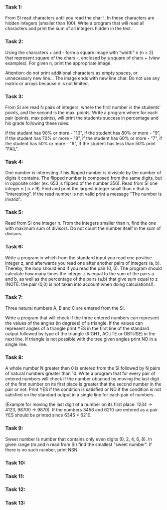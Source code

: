 ### Task 1:
From SI read characters until you read the char !. In these characters are hidden integers (smaller than 100). Write a program that will read all characters and print the sum of all integers hidden in the text.
### Task 2:
Using the characters + and - form a square image with "width" n (n > 2) that represent square of the chars -, enclosed by a square of chars + (view examples). For given n, print the appropriate image.

Attention: do not print additional characters as empty spaces, or unnecessary new line... The image ends with new line char. Do not use any matrix or arrays because n is not limited.
### Task 3:
From SI are read N pairs of integers, where the first number is the students' points, and the second is the max. points. Write a program where for each pair (points, max points), will print the students success in percentage and his grade following these rules:

if the student has 90% or more - "10",
if the student has 80% or more - "9",
if the student has 70% or more - "8",
if the student has 60% or more - "7",
if the student has 50% or more - "6",
If the student has less than 50% print "FAIL".
### Task 4:
One number is interesting if his flipped number is divisible by the number of digits it contains. The flipped number is composed from the same digits, but in opposite order (ex. 653 is flipped of the number 356). Read from SI one integer n ( n > 9). Find and print the largest integer small than n that is "interesting". If the read number is not valid print a message "The number is invalid".
### Task 5:
Read from SI one integer n. From the integers smaller than n, find the one with maximum sum of divisors. Do not count the number itself in the sum of divisors.
### Task 6:
Write a program in which from the standard input you read one positive integer z, and afterwards you read one after another pairs of integers (a, b). Thereby, the loop should end if you read the pair (0, 0). The program should calculate how many times the integer z is equal to the sum of the pairs a and b, as well as the percentage of the pairs (a,b) that give sum equal to z (NOTE: the pair (0,0) is not taken into account when doing calculations!).
### Task 7:
Three natural numbers А, B and C are entered from the SI.

Write a program that will check if the three entered numbers can represent the values of the angles (in degrees) of a triangle. If the values can represent angles of a triangle print YES in the first line of the standard output followed by type of the triangle (RIGHT, ACUTE or OBTUSE) in the next line. If triangle is not possible with the tree given angles print NO in a single line.
### Task 8:
A whole number N greater then 0 is entered from the SI followed by N pairs of natural numbers greater than 10. Write a program that for every pair of entered numbers will check if the number obtained by moving the last digit of the first number on its first place is greater that the second number in the pair or not. Print YES if the condition is satisfied or NO if the condition is not satisfied on the standard output in a single line for each pair of numbers.

(Example for moving the last digit of a number on its first place: 1234 -> 4123, 98700 -> 9870). If the numbers 3456 and 6210 are entered as a pair YES should be printed since 6345 > 6210.
### Task 9:
Sweet number is number that contains only even digits (0, 2, 4, 6, 8). In given range (m and n read from SI) find the smallest "sweet number". If there is no such number, print NSN.
### Task 10:
### Task 11:
### Task 12:
### Task 13:
